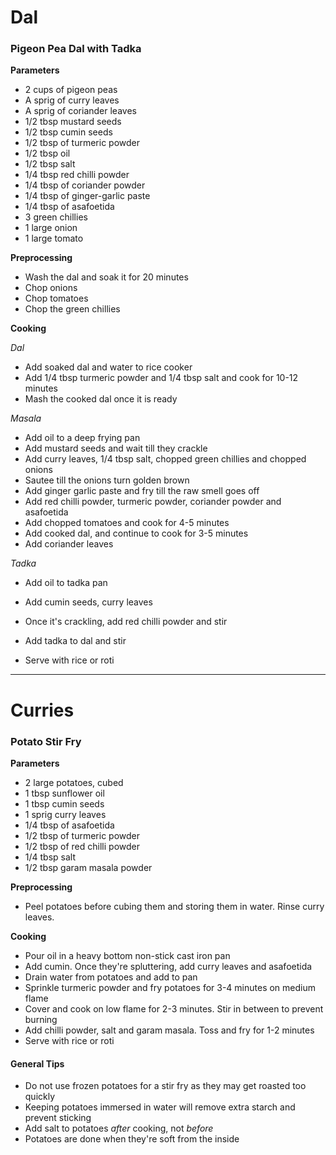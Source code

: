 # Dal

### Pigeon Pea Dal with Tadka 
__Parameters__
- 2 cups of pigeon peas
- A sprig of curry leaves
- A sprig of coriander leaves
- 1/2 tbsp mustard seeds
- 1/2 tbsp cumin seeds
- 1/2 tbsp of turmeric powder
- 1/2 tbsp oil
- 1/2 tbsp salt
- 1/4 tbsp red chilli powder
- 1/4 tbsp of coriander powder
- 1/4 tbsp of ginger-garlic paste
- 1/4 tbsp of asafoetida
- 3 green chillies
- 1 large onion
- 1 large tomato

__Preprocessing__
- Wash the dal and soak it for 20 minutes
- Chop onions
- Chop tomatoes
- Chop the green chillies

__Cooking__

_Dal_
- Add soaked dal and water to rice cooker
- Add 1/4 tbsp turmeric powder and 1/4 tbsp salt and cook for 10-12 minutes
- Mash the cooked dal once it is ready

_Masala_
- Add oil to a deep frying pan
- Add mustard seeds and wait till they crackle
- Add curry leaves, 1/4 tbsp salt, chopped green chillies and chopped onions 
- Sautee till the onions turn golden brown
- Add ginger garlic paste and fry till the raw smell goes off
- Add red chilli powder, turmeric powder, coriander powder and asafoetida
- Add chopped tomatoes and cook for 4-5 minutes
- Add cooked dal, and continue to cook for 3-5 minutes 
- Add coriander leaves

_Tadka_
- Add oil to tadka pan
- Add cumin seeds, curry leaves
- Once it's crackling, add red chilli powder and stir

- Add tadka to dal and stir
- Serve with rice or roti


***
# Curries

### Potato Stir Fry
__Parameters__
- 2 large potatoes, cubed
- 1 tbsp sunflower oil
- 1 tbsp cumin seeds
- 1 sprig curry leaves
- 1/4 tbsp of asafoetida
- 1/2 tbsp of turmeric powder
- 1/2 tbsp of red chilli powder
- 1/4 tbsp salt
- 1/2 tbsp garam masala powder

__Preprocessing__
- Peel potatoes before cubing them and storing them in water. Rinse curry leaves.

__Cooking__
- Pour oil in a heavy bottom non-stick cast iron pan
- Add cumin. Once they're spluttering, add curry leaves and asafoetida
- Drain water from potatoes and add to pan
- Sprinkle turmeric powder and fry potatoes for 3-4 minutes on medium flame
- Cover and cook on low flame for 2-3 minutes. Stir in between to prevent burning
- Add chilli powder, salt and garam masala. Toss and fry for 1-2 minutes
- Serve with rice or roti

#### General Tips
- Do not use frozen potatoes for a stir fry as they may get roasted too quickly
- Keeping potatoes immersed in water will remove extra starch and prevent sticking
- Add salt to potatoes _after_ cooking, not _before_
- Potatoes are done when they're soft from the inside  